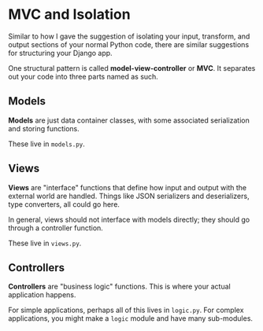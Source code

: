 # MVC and Isolation

Similar to how I gave the suggestion of isolating your input, transform, and output sections of your normal Python code, there are similar suggestions for structuring your Django app.

One structural pattern is called **model-view-controller** or **MVC**.
It separates out your code into three parts named as such.

## Models

**Models** are just data container classes, with some associated serialization and storing functions.

These live in `models.py`.

## Views

**Views** are "interface" functions that define how input and output with the external world are handled.
Things like JSON serializers and deserializers, type converters, all could go here.

In general, views should not interface with models directly; they should go through a controller function.

These live in `views.py`.

## Controllers

**Controllers** are "business logic" functions.
This is where your actual application happens.

For simple applications, perhaps all of this lives in `logic.py`.
For complex applications, you might make a `logic` module and have many sub-modules.
